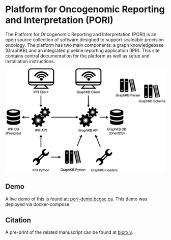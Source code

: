 # Platform for Oncogenomic Reporting and Interpretation (PORI)

The Platform for Oncogenomic Reporting and Interpretation (PORI) is an open source collection of
software designed to support scaleable precision oncology. The platform has two main components:
a graph knowledgebase (GraphKB) and an integrated pipeline reporting application (IPR). This site
contains central documentation for the platform as well as setup and installation instructions.

![pori server stack](./docs/images/pori-server-stack.png)

## Demo

A live demo of this is found at: [pori-demo.bcgsc.ca](https://pori-demo.bcgsc.ca). This demo was
deployed via docker-compose

## Citation

A pre-print of the related manuscript can be found at [biorxiv](https://www.biorxiv.org/content/10.1101/2021.04.13.439667v1).
